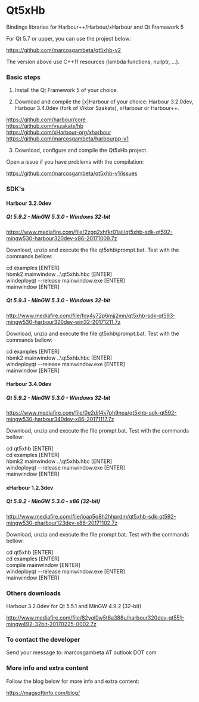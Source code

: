 # Qt5xHb

Bindings libraries for Harbour++/Harbour/xHarbour and Qt Framework 5

For Qt 5.7 or upper, you can use the project below:

https://github.com/marcosgambeta/qt5xhb-v2

The version above use C++11 resources (lambda functions, nullptr, ...).

### Basic steps

1. Install the Qt Framework 5 of your choice.

2. Download and compile the [x]Harbour of your choice: Harbour 3.2.0dev, Harbour 3.4.0dev (fork of Viktor Szakats), xHarbour or Harbour++.

https://github.com/harbour/core  
https://github.com/vszakats/hb  
https://github.com/xHarbour-org/xharbour  
https://github.com/marcosgambeta/harbourpp-v1  

3. Download, configure and compile the Qt5xHb project. 

Open a issue if you have problems with the compilation:

https://github.com/marcosgambeta/qt5xhb-v1/issues  

### SDK's

#### Harbour 3.2.0dev

##### Qt 5.9.2 - MinGW 5.3.0 - Windows 32-bit

https://www.mediafire.com/file/2zgq2xhfkr01aii/qt5xhb-sdk-qt592-mingw530-harbour320dev-x86-20171009.7z

Download, unzip and execute the file qt5xhb\prompt.bat. Test with the commands bellow:

cd examples [ENTER]  
hbmk2 mainwindow ..\qt5xhb.hbc [ENTER]  
windeployqt --release mainwindow.exe [ENTER]  
mainwindow [ENTER]  

##### Qt 5.9.3 - MinGW 5.3.0 - Windows 32-bit

http://www.mediafire.com/file/foy4y72p6mjj2mn/qt5xhb-sdk-qt593-mingw530-harbour320dev-win32-20171211.7z  

Download, unzip and execute the file qt5xhb\prompt.bat. Test with the commands bellow:

cd examples [ENTER]  
hbmk2 mainwindow ..\qt5xhb.hbc [ENTER]  
windeployqt --release mainwindow.exe [ENTER]  
mainwindow [ENTER]  

#### Harbour 3.4.0dev

##### Qt 5.9.2 - MinGW 5.3.0 - Windows 32-bit

https://www.mediafire.com/file/0e2dif4k7ph9nea/qt5xhb-sdk-qt592-mingw530-harbour340dev-x86-20171117.7z

Download, unzip and execute the file prompt.bat. Test with the commands bellow:

cd qt5xhb [ENTER]  
cd examples [ENTER]  
hbmk2 mainwindow ..\qt5xhb.hbc [ENTER]  
windeployqt --release mainwindow.exe [ENTER]  
mainwindow [ENTER]  

#### xHarbour 1.2.3dev

##### Qt 5.9.2 - MinGW 5.3.0 - x86 (32-bit)

http://www.mediafire.com/file/joap5q8h2hhprdm/qt5xhb-sdk-qt592-mingw530-xharbour123dev-x86-20171102.7z

Download, unzip and execute the file prompt.bat. Test with the commands bellow:

cd qt5xhb [ENTER]  
cd examples [ENTER]  
compile mainwindow [ENTER]  
windeployqt --release mainwindow.exe [ENTER]  
mainwindow [ENTER]  

### Others downloads

Harbour 3.2.0dev for Qt 5.5.1 and MinGW 4.9.2 (32-bit)

http://www.mediafire.com/file/82yql0w5t6a388u/harbour320dev-qt551-mingw492-32bit-20170225-0002.7z

### To contact the developer

Send your message to: marcosgambeta AT outlook DOT com

### More info and extra content

Follow the blog below for more info and extra content:

https://magsoftinfo.com/blog/
